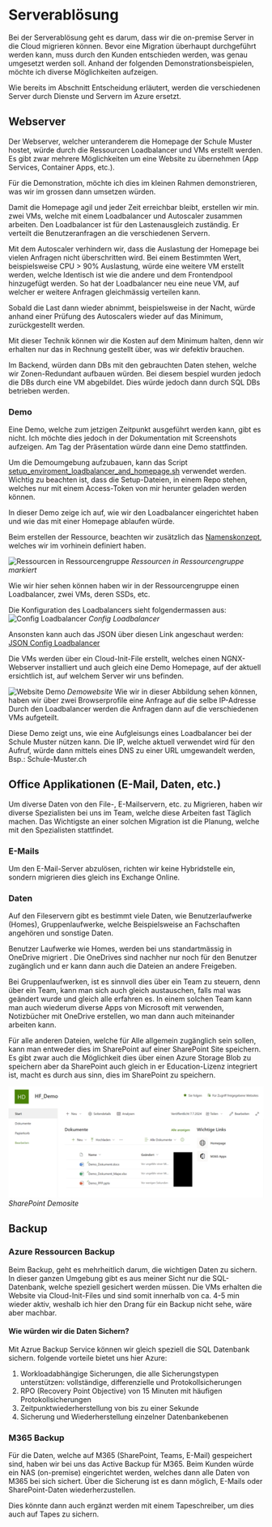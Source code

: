 # Serverablösung

Bei der Serverablösung geht es darum, dass wir die on-premise Server in die Cloud migrieren können. 
Bevor eine Migration überhaupt durchgeführt werden kann, muss durch den Kunden entschieden werden, was genau umgesetzt werden soll. 
Anhand der folgenden Demonstrationsbeispielen, möchte ich diverse Möglichkeiten aufzeigen. 

Wie bereits im Abschnitt Entscheidung erläutert, werden die verschiedenen Server durch Dienste und Servern im Azure ersetzt. 

## Webserver

Der Webserver, welcher unteranderem die Homepage der Schule Muster hostet, würde durch die Ressourcen Loadbalancer und VMs erstellt werden. 
Es gibt zwar mehrere Möglichkeiten um eine Website zu übernehmen (App Services, Container Apps, etc.).

Für die Demonstration, möchte ich dies im kleinen Rahmen demonstrieren, was wir im grossen dann umsetzen würden. 

Damit die Homepage agil und jeder Zeit erreichbar bleibt, erstellen wir min. zwei VMs, welche mit einem Loadbalancer und Autoscaler zusammen arbeiten. 
Den Loadbalancer ist für den Lastenausgleich zuständig. 
Er verteilt die Benutzeranfragen an die verschiedenen Servern. 

Mit dem Autoscaler verhindern wir, dass die Auslastung der Homepage bei vielen Anfragen nicht überschritten wird. 
Bei einem Bestimmten Wert, beispielsweise CPU > 90% Auslastung, würde eine weitere VM erstellt werden, welche Identisch ist wie die andere und dem Frontendpool hinzugefügt werden. 
So hat der Loadbalancer neu eine neue VM, auf welcher er weitere Anfragen gleichmässig verteilen kann. 

Sobald die Last dann wieder abnimmt, beispielsweise in der Nacht, würde anhand einer Prüfung des Autoscalers wieder auf das Minimum, zurückgestellt werden. 

Mit dieser Technik können wir die Kosten auf dem Minimum halten, denn wir erhalten nur das in Rechnung gestellt über, was wir defektiv brauchen. 

Im Backend, würden dann DBs mit den gebrauchten Daten stehen, welche wir Zonen-Redundant aufbauen würden. 
Bei diesem bespiel wurden jedoch die DBs durch eine VM abgebildet. Dies würde jedoch dann durch SQL DBs betrieben werden. 

### Demo

Eine Demo, welche zum jetzigen Zeitpunkt ausgeführt werden kann, gibt es nicht. 
Ich möchte dies jedoch in der Dokumentation mit Screenshots aufzeigen. 
Am Tag der Präsentation würde dann eine Demo stattfinden.

Um die Demoumgebung aufzubauen, kann das Script [setup_enviroment_loadbalancer_and_homepage.sh](setup_enviroment_loadbalancer_and_homepage.sh) verwendet werden. 
Wichtig zu beachten ist, dass die Setup-Dateien, in einem Repo stehen, welches nur mit einem Access-Token von mir herunter geladen werden können. 

In dieser Demo zeige ich auf, wie wir den Loadbalancer eingerichtet haben und wie das mit einer Homepage ablaufen würde.

Beim erstellen der Ressource, beachten wir zusätzlich das [Namenskonzept](Nameconcept.md), welches wir im vorhinein definiert haben. 

![Ressourcen in Ressourcengruppe](rg_lb_demo_marked.png)
*Ressourcen in Ressourcengruppe markiert*

Wie wir hier sehen können haben wir in der Ressourcengruppe einen Loadbalancer, zwei VMs, deren SSDs, etc. 

Die Konfiguration des Loadbalancers sieht folgendermassen aus:
![Config Loadbalancer](config_loadbalancer.png) 
*Config Loadbalancer* 

Ansonsten kann auch das JSON über diesen Link angeschaut werden: [JSON Config Loadbalancer](loadbalancerconfig.md) 

Die VMs werden über ein Cloud-Init-File erstellt, welches einen NGNX-Webserver installiert und auch gleich eine Demo Homepage, auf der aktuell ersichtlich ist, auf welchem Server wir uns befinden.

![Website Demo](test_lb_for_Websites.png)
*Demowebsite*
Wie wir in dieser Abbildung sehen können, haben wir über zwei Browserprofile eine Anfrage auf die selbe IP-Adresse Durch den Loadbalancer werden die Anfragen dann auf die verschiedenen VMs aufgeteilt. 

Diese Demo zeigt uns, wie eine Aufgleisungs eines Loadbalancer bei der Schule Muster nützen kann. 
Die IP, welche aktuell verwendet wird für den Aufruf, würde dann mittels eines DNS zu einer URL umgewandelt werden, Bsp.: Schule-Muster.ch 


## Office Applikationen (E-Mail, Daten, etc.)

Um diverse Daten von den File-, E-Mailservern, etc. zu Migrieren, haben wir diverse Spezialisten bei uns im Team, welche diese Arbeiten fast Täglich machen. 
Das Wichtigste an einer solchen Migration ist die Planung, welche mit den Spezialisten stattfindet. 

### E-Mails
Um den E-Mail-Server abzulösen, richten wir keine Hybridstelle ein, sondern migrieren dies gleich ins Exchange Online.

### Daten

Auf den Fileservern gibt es bestimmt viele Daten, wie Benutzerlaufwerke (Homes), Gruppenlaufwerke, welche Beispielsweise an Fachschaften angehören und sonstige Daten. 

Benutzer Laufwerke wie Homes, werden bei uns standartmässig in OneDrive migriert . 
Die OneDrives sind nachher nur noch für den Benutzer zugänglich und er kann dann auch die Dateien an andere Freigeben. 

Bei Gruppenlaufwerken, ist es sinnvoll dies über ein Team zu steuern, denn über ein Team, kann man sich auch gleich austauschen, falls mal was geändert wurde und gleich alle erfahren es. 
In einem solchen Team kann man auch wiederum diverse Apps von Microsoft mit verwenden, Notizbücher mit OneDrive erstellen, wo man dann auch miteinander arbeiten kann. 

Für alle anderen Dateien, welche für Alle allgemein zugänglich sein sollen, kann man entweder dies im SharePoint auf einer SharePoint Site speichern. 
Es gibt zwar auch die Möglichkeit dies über einen Azure Storage Blob zu speichern aber da SharePoint auch gleich in er Education-Lizenz integriert ist, macht es durch aus sinn, dies im SharePoint zu speichern. 

![SharePoint Demosite](./Images/M365-Daten/SharePoint_Demosite.png) 
*SharePoint Demosite*

## Backup

### Azure Ressourcen Backup

Beim Backup, geht es mehrheitlich darum, die wichtigen Daten zu sichern. 
In dieser ganzen Umgebung gibt es aus meiner Sicht nur die SQL-Datenbank, welche speziell gesichert werden müssen. Die VMs erhalten die Website via Cloud-Init-Files und sind somit innerhalb von ca. 4-5 min wieder aktiv, weshalb ich hier den Drang für ein Backup nicht sehe, wäre aber machbar. 

#### Wie würden wir die Daten Sichern?

Mit Azrue Backup Service können wir gleich speziell die SQL Datenbank sichern. folgende vorteile bietet uns hier Azure:
1. Workloadabhängige Sicherungen, die alle Sicherungstypen unterstützen: vollständige, differenzielle und Protokollsicherungen
2. RPO (Recovery Point Objective) von 15 Minuten mit häufigen Protokollsicherungen
3. Zeitpunktwiederherstellung von bis zu einer Sekunde
4. Sicherung und Wiederherstellung einzelner Datenbankebenen

### M365 Backup

Für die Daten, welche auf M365 (SharePoint, Teams, E-Mail) gespeichert sind, haben wir bei uns das Active Backup für M365. Beim Kunden würde ein NAS (on-premise) eingerichtet werden, welches dann alle Daten von M365 bei sich sichert. Über die Sicherung ist es dann möglich, E-Mails oder SharePoint-Daten wiederherzustellen. 

Dies könnte dann auch ergänzt werden mit einem Tapeschreiber, um dies auch auf Tapes zu sichern.




